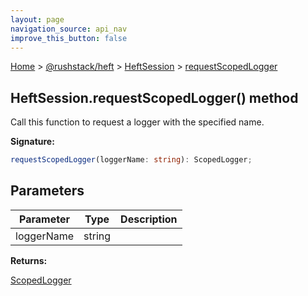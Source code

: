 ```yaml
---
layout: page
navigation_source: api_nav
improve_this_button: false
---
```



[Home](./index.md) &gt; [@rushstack/heft](./heft.md) &gt; [HeftSession](./heft.heftsession.md) &gt; [requestScopedLogger](./heft.heftsession.requestscopedlogger.md)

## HeftSession.requestScopedLogger() method

Call this function to request a logger with the specified name.

<b>Signature:</b>

```typescript
requestScopedLogger(loggerName: string): ScopedLogger;
```

## Parameters

|  Parameter | Type | Description |
|  --- | --- | --- |
|  loggerName | string |  |

<b>Returns:</b>

[ScopedLogger](./heft.scopedlogger.md)
